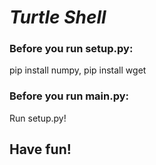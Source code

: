 # _**Turtle Shell**_

### Before you run setup.py:
pip install numpy, pip install wget

### Before you run main.py:
Run setup.py!

## Have fun!
